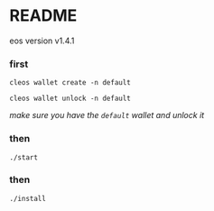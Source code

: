 # README


eos version v1.4.1

### first
`cleos wallet create -n default`

`cleos wallet unlock -n default`

*make sure you have the `default` wallet and unlock it*

### then
`./start`

### then
`./install`

